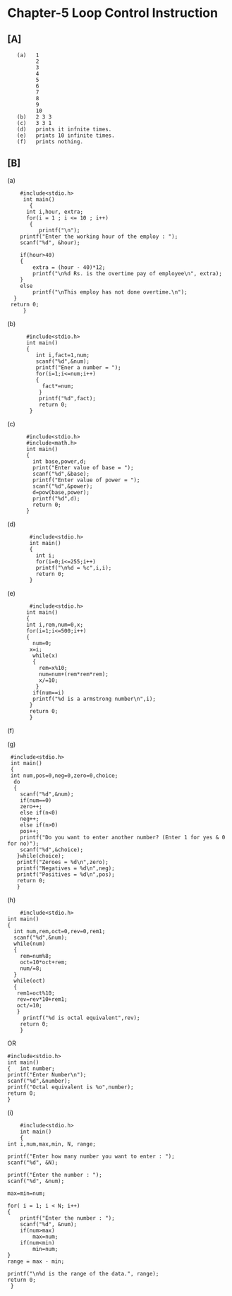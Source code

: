 # Chapter-5 Loop Control Instruction
## [A]

       (a)   1
             2
             3
             4
             5
             6
             7
             8
             9
             10
       (b)   2 3 3
       (c)   3 3 1
       (d)   prints it infnite times.
       (e)   prints 10 infinite times.
       (f)   prints nothing.
       
## [B]

   (a)
       
        #include<stdio.h>
         int main()
           {
	      int i,hour, extra;
	      for(i = 1 ; i <= 10 ; i++) 
	       {
              printf("\n");
		printf("Enter the working hour of the employ : ");
		scanf("%d", &hour);
		
		if(hour>40)
		{
			extra = (hour - 40)*12;
			printf("\n%d Rs. is the overtime pay of employee\n", extra);
		}
		else
			printf("\nThis employ has not done overtime.\n");
	  }
	 return 0;
         }
         
   (b)
   
          #include<stdio.h>
          int main()
          {
             int i,fact=1,num;
             scanf("%d",&num);
             printf("Ener a number = ");
             for(i=1;i<=num;i++)
             {
               fact*=num;
              }
              printf("%d",fact);
              return 0;
           }
           
   (c)
   
          #include<stdio.h>
          #include<math.h>
          int main()
          {
            int base,power,d;
            print("Enter value of base = ");
            scanf("%d",&base);
            printf("Enter value of power = ");
            scanf("%d",&power);
            d=pow(base,power);
            printf("%d",d);
            return 0;
          }
           
   (d)
   
           #include<stdio.h>
           int main()
           {
             int i;
             for(i=0;i<=255;i++)
             printf("\n%d = %c",i,i);
             return 0;
           }
           
   (e)
   
           #include<stdio.h>
          int main()
          {
          int i,rem,num=0,x;
          for(i=1;i<=500;i++)
          {
          	num=0;
           x=i;
            while(x)
            {
              rem=x%10;
              num=num+(rem*rem*rem);
              x/=10;
             }
            if(num==i)
            printf("%d is a armstrong number\n",i);
           }
           return 0;
           }
	   
   (f)
   
   (g)
         
	 #include<stdio.h>
	 int main()
	 {
	 int num,pos=0,neg=0,zero=0,choice;
	  do
	  {
	    scanf("%d",&num);
	    if(num==0)
	    zero++;
	    else if(n<0)
	    neg++;
	    else if(n>0)
	    pos++;
	    printf("Do you want to enter another number? (Enter 1 for yes & 0 for no)");
	    scanf("%d",&choice);
	   }while(choice);
	   printf("Zeroes = %d\n",zero);
	   printf("Negatives = %d\n",neg);
	   printf("Positives = %d\n",pos);
	   return 0;
	   }

   (h)
   
        #include<stdio.h>
	int main()
	{
	  int num,rem,oct=0,rev=0,rem1;
	  scanf("%d",&num);
	  while(num)
	  {
	    rem=num%8;
	    oct=10*oct+rem;
	    num/=8;
	  }
	  while(oct)
	  {
	   rem1=oct%10;
	   rev=rev*10+rem1;
	   oct/=10;
	   }
	     printf("%d is octal equivalent",rev);
	    return 0;
	    }
	
 OR
 	
	#include<stdio.h>
	int main()
	{   int number;
    printf("Enter Number\n");
    scanf("%d",&number);
    printf("Octal equivalent is %o",number);
    return 0;
	}
   (i)
   
        #include<stdio.h>
        int main()
        {
	int i,num,max,min, N, range;
	
	printf("Enter how many number you want to enter : ");
	scanf("%d", &N);
	
	printf("Enter the number : ");
	scanf("%d", &num);
	
	max=min=num;
	
	for( i = 1; i < N; i++)
	{
		printf("Enter the number : ");
		scanf("%d", &num);
		if(num>max)
			max=num;
		if(num<min)
			min=num;
	}
	range = max - min;
	
	printf("\n%d is the range of the data.", range);
	return 0;
     }
            
	 
